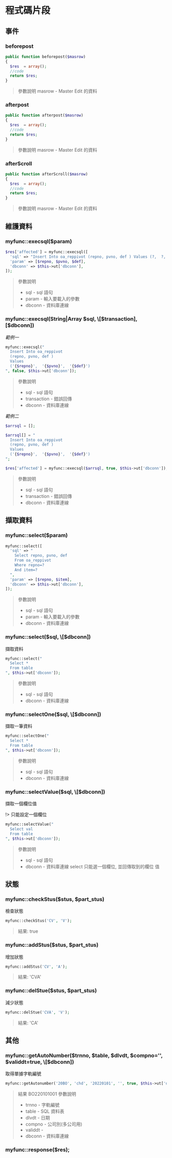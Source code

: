 # 程式碼片段

## 事件

### beforepost

```php
public function beforepost($masrow)
{
  $res  = array();
  //code
  return $res;
}
```

> 參數說明
> masrow - Master Edit 的資料

### afterpost

```php
public function afterpost($masrow)
{
  $res  = array();
  //code
  return $res;
}
```

> 參數說明
> masrow - Master Edit 的資料

### afterScroll

```php
public function afterScroll($masrow)
{
  $res  = array();
  //code
  return $res;
}
```

> 參數說明
> masrow - Master Edit 的資料

## 維護資料

### myfunc::execsql($param)

```php
$res['affected'] = myfunc::execsql([
  'sql' => "Insert Into oa_reppivot (repno, pvno, def ) Values (?,  ?,  ?)",
  'param' => [$repno, $pvno, $def],
  'dbconn' => $this->ut['dbconn'],
]);
```

> 參數說明
>
> * sql - sql 語句
> * param - 輸入要載入的參數
> * dbconn - 資料庫連線

### myfunc::execsql(String|Array $sql, \[$transaction], \[$dbconn])

_範例一_
```php
myfunc::execsql("
  Insert Into oa_reppivot 
  (repno, pvno, def ) 
  Values 
  ('{$repno}',  '{$pvno}',  '{$def}')
", false, $this->ut['dbconn']);
```

> 參數說明
>
> * sql - sql 語句
> * transaction - 錯誤回傳
> * dbconn - 資料庫連線

_範例二_
```php
$arrsql = [];

$arrsql[] = "
  Insert Into oa_reppivot 
  (repno, pvno, def ) 
  Values 
  ('{$repno}',  '{$pvno}',  '{$def}')
";

$res['affected'] = myfunc::execsql($arrsql, true, $this->ut['dbconn']);
```

> 參數說明
>
> * sql - sql 語句
> * transaction - 錯誤回傳
> * dbconn - 資料庫連線

## 擷取資料

### myfunc::select($param)

```php
myfunc::select([
  'sql' => "
    Select repno, pvno, def 
    From oa_reppivot 
    Where repno=?
    And item=?
  ",
  'param' => [$repno, $item],
  'dbconn' => $this->ut['dbconn'],
]);
```

> 參數說明
>
> * sql - sql 語句
> * param - 輸入要載入的參數
> * dbconn - 資料庫連線

### myfunc::select($sql, \[$dbconn])

擷取資料

```php
myfunc::select("
  Select *
  From table
", $this->ut['dbconn']);
```

> 參數說明
>
> * sql - sql 語句
> * dbconn - 資料庫連線

### myfunc::selectOne($sql, \[$dbconn])

擷取一筆資料

```php
myfunc::selectOne("
  Select *
  From table
", $this->ut['dbconn']);
```

> 參數說明
>
> * sql - sql 語句
> * dbconn - 資料庫連線

### myfunc::selectValue($sql, \[$dbconn])

擷取一個欄位值

!> 只能設定一個欄位

```php
myfunc::selectValue("
  Select val
  From table
", $this->ut['dbconn']);
```

> 參數說明
>
> * sql - sql 語句
> * dbconn - 資料庫連線 select 只能選一個欄位, 並回傳取到的欄位 值

## 狀態

### myfunc::checkStus($stus, $part\_stus)

檢查狀態

```php
myfunc::checkStus('CV', 'V');
```

> 結果: true

### myfunc::addStus($stus, $part\_stus)

增加狀態

```php
myfunc::addStus('CV', 'A');
```

> 結果: 'CVA'

### myfunc::delStue($stus, $part\_stus)

減少狀態

```php
myfunc::delStue('CVA', 'V');
```

> 結果: 'CA'

## 其他

### myfunc::getAutoNumber($trnno, $table, $dlvdt, $compno='', $validdt=true, \[$dbconn])

取得單據字軌編號

```php
myfunc::getAutonumber('20BO', 'chd', '20220101', '', true, $this->ut['dbconn']);
```

> 結果 BO220101001 參數說明
>
> * trnno - 字軌編號
> * table - SQL 資料表
> * dlvdt - 日期
> * compno - 公司別(多公司用)
> * validdt -
> * dbconn - 資料庫連線

### myfunc::response($res);
